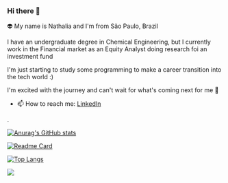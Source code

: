 ### Hi there 👋

:alien: My name is Nathalia and I'm from São Paulo, Brazil 

I have an undergraduate degree in Chemical Engineering, but I currently work in the Financial market as an Equity Analyst doing research foi an investment fund

I'm just starting to study some programming to make a career transition into the tech world :)

I'm excited with the journey and can't wait for what's coming next for me :butterfly:

<!--
**nhmikami/nhmikami** is a ✨ _special_ ✨ repository because its `README.md` (this file) appears on your GitHub profile.

Here are some ideas to get you started:

- 🔭 I’m currently working on ...
- 🌱 I’m currently learning ...
- 👯 I’m looking to collaborate on ...
- 🤔 I’m looking for help with ...
- 💬 Ask me about ...
- 📫 How to reach me: ...
- 😄 Pronouns: ...
- ⚡ Fun fact: ...
-->

- 📫 How to reach me: [LinkedIn](https://www.linkedin.com/in/nhmikami/)

.

[![Anurag's GitHub stats](https://github-readme-stats.vercel.app/api?username=nhmikami&show_icons=true)](https://github.com/anuraghazra/github-readme-stats)

[![Readme Card](https://github-readme-stats.vercel.app/api/pin/?username=nhmikami&repo=TikTok-project)](https://github.com/anuraghazra/github-readme-stats)

[![Top Langs](https://github-readme-stats.vercel.app/api/top-langs/?username=nhmikami&layout=compact)](https://github.com/anuraghazra/github-readme-stats)

![](https://komarev.com/ghpvc/?username=nhmikami)
